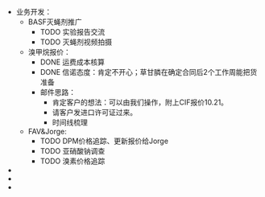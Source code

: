 - 业务开发：
	- BASF灭蝇剂推广
		- TODO 实验报告交流
		- TODO 灭蝇剂视频拍摄
	- 溴甲烷报价：
		- DONE 运费成本核算
		- DONE 信诺态度：肯定不开心；草甘膦在确定合同后2个工作周能把货准备
		- 邮件思路：
			- 肯定客户的想法：可以由我们操作，附上CIF报价10.21。
			- 请客户发进口许可证过来。
			- 时间线梳理
	- FAV&Jorge:
		- TODO DPM价格追踪、更新报价给Jorge
		- TODO 亚硝酸钠调查
		- TODO 溴素价格追踪
-
-
-